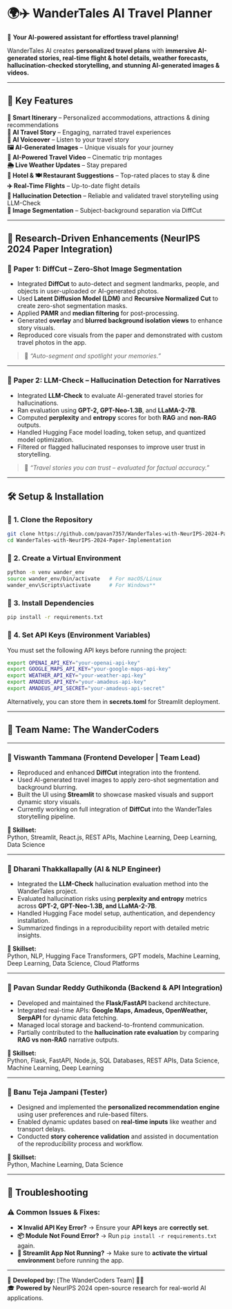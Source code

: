 # 🌍✈️ **WanderTales AI Travel Planner**
🚀 **Your AI-powered assistant for effortless travel planning!**  

WanderTales AI creates **personalized travel plans** with **immersive AI-generated stories, real-time flight & hotel details, weather forecasts, hallucination-checked storytelling, and stunning AI-generated images & videos.**  

---

## 📌 **Key Features**
**📑 Smart Itinerary** – Personalized accommodations, attractions & dining recommendations  
**🛴 AI Travel Story** – Engaging, narrated travel experiences  
**🎤 AI Voiceover** – Listen to your travel story  
**🖼️ AI-Generated Images** – Unique visuals for your journey  
**🎥 AI-Powered Travel Video** – Cinematic trip montages  
**🌦 Live Weather Updates** – Stay prepared  
**🏨 Hotel & 🍽️ Restaurant Suggestions** – Top-rated places to stay & dine  
**✈️ Real-Time Flights** – Up-to-date flight details  
**🧠 Hallucination Detection** – Reliable and validated travel storytelling using LLM-Check  
**🎨 Image Segmentation** – Subject-background separation via DiffCut  

---

## 🧠 **Research-Driven Enhancements (NeurIPS 2024 Paper Integration)**

### 📄 **Paper 1: DiffCut – Zero-Shot Image Segmentation**
- Integrated **DiffCut** to auto-detect and segment landmarks, people, and objects in user-uploaded or AI-generated photos.  
- Used **Latent Diffusion Model (LDM)** and **Recursive Normalized Cut** to create zero-shot segmentation masks.  
- Applied **PAMR** and **median filtering** for post-processing.  
- Generated **overlay** and **blurred background isolation views** to enhance story visuals.  
- Reproduced core visuals from the paper and demonstrated with custom travel photos in the app.  

> 📸 *“Auto-segment and spotlight your memories.”*

---

### 📄 **Paper 2: LLM-Check – Hallucination Detection for Narratives**
- Integrated **LLM-Check** to evaluate AI-generated travel stories for hallucinations.  
- Ran evaluation using **GPT-2, GPT-Neo-1.3B**, and **LLaMA-2-7B**.  
- Computed **perplexity** and **entropy** scores for both **RAG** and **non-RAG** outputs.  
- Handled Hugging Face model loading, token setup, and quantized model optimization.  
- Filtered or flagged hallucinated responses to improve user trust in storytelling.  

> 🧾 *“Travel stories you can trust – evaluated for factual accuracy.”*


---

## 🛠 **Setup & Installation**
### 📌 **1. Clone the Repository**
```bash
git clone https://github.com/pavan7357/WanderTales-with-NeurIPS-2024-Paper-Implementation.git
cd WanderTales-with-NeurIPS-2024-Paper-Implementation
```
### 📌 **2. Create a Virtual Environment**
```bash
python -m venv wander_env
source wander_env/bin/activate   # For macOS/Linux
wander_env\Scripts\activate      # For Windows**
```
### 📌 **3. Install Dependencies**
```bash
pip install -r requirements.txt
```

### 📌 **4. Set API Keys (Environment Variables)**
You must set the following API keys before running the project:
```bash
export OPENAI_API_KEY="your-openai-api-key"
export GOOGLE_MAPS_API_KEY="your-google-maps-api-key"
export WEATHER_API_KEY="your-weather-api-key"
export AMADEUS_API_KEY="your-amadeus-api-key"
export AMADEUS_API_SECRET="your-amadeus-api-secret"
```
Alternatively, you can store them in **secrets.toml** for Streamlit deployment.

---


## 👥 **Team Name: The WanderCoders**

---

### 🎨 Viswanth Tammana (Frontend Developer | Team Lead)
- Reproduced and enhanced **DiffCut** integration into the frontend.
- Used AI-generated travel images to apply zero-shot segmentation and background blurring.
- Built the UI using **Streamlit** to showcase masked visuals and support dynamic story visuals.
- Currently working on full integration of **DiffCut** into the WanderTales storytelling pipeline.

**🔧 Skillset:**  
Python, Streamlit, React.js, REST APIs, Machine Learning, Deep Learning, Data Science

---

### 🚀 Dharani Thakkallapally (AI & NLP Engineer)
- Integrated the **LLM-Check** hallucination evaluation method into the WanderTales project.
- Evaluated hallucination risks using **perplexity and entropy** metrics across **GPT-2, GPT-Neo-1.3B, and LLaMA-2-7B**.
- Handled Hugging Face model setup, authentication, and dependency installation.
- Summarized findings in a reproducibility report with detailed metric insights.

**🔧 Skillset:**  
Python, NLP, Hugging Face Transformers, GPT models, Machine Learning, Deep Learning, Data Science, Cloud Platforms

---

### 🔗 Pavan Sundar Reddy Guthikonda (Backend & API Integration)
- Developed and maintained the **Flask/FastAPI** backend architecture.
- Integrated real-time APIs: **Google Maps, Amadeus, OpenWeather, SerpAPI** for dynamic data fetching.
- Managed local storage and backend-to-frontend communication.
- Partially contributed to the **hallucination rate evaluation** by comparing **RAG vs non-RAG** narrative outputs.

**🔧 Skillset:**  
Python, Flask, FastAPI, Node.js, SQL Databases, REST APIs, Data Science, Machine Learning, Deep Learning

---

### 🎯 Banu Teja Jampani (Tester)
- Designed and implemented the **personalized recommendation engine** using user preferences and rule-based filters.
- Enabled dynamic updates based on **real-time inputs** like weather and transport delays.
- Conducted **story coherence validation** and assisted in documentation of the reproducibility process and workflow.

**🔧 Skillset:**  
Python, Machine Learning, Data Science

---

## 🔧 **Troubleshooting**
### ⚠️ **Common Issues & Fixes**:
- **❌ Invalid API Key Error?** → Ensure your **API keys** are **correctly set**.  
- **📦 Module Not Found Error?** → Run `pip install -r requirements.txt` again.  
- **🚀 Streamlit App Not Running?** → Make sure to **activate the virtual environment** before running the app.  

---

📌 **Developed by:** [The WanderCoders Team] 🚀🎉  
🎓 **Powered by** NeurIPS 2024 open-source research for real-world AI applications.

